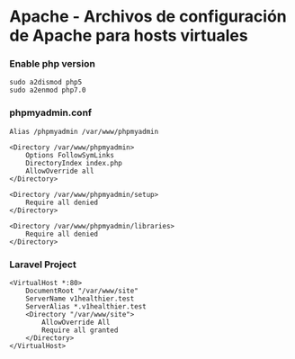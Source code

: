 # Apache - Archivos de configuración de Apache para hosts virtuales

### Enable php version
```shell
sudo a2dismod php5
sudo a2enmod php7.0
```

### phpmyadmin.conf

```shell
Alias /phpmyadmin /var/www/phpmyadmin

<Directory /var/www/phpmyadmin>
    Options FollowSymLinks
    DirectoryIndex index.php
    AllowOverride all
</Directory>

<Directory /var/www/phpmyadmin/setup>
    Require all denied
</Directory>

<Directory /var/www/phpmyadmin/libraries>
    Require all denied
</Directory>
```

### Laravel Project
```shell
<VirtualHost *:80>
    DocumentRoot "/var/www/site"
    ServerName v1healthier.test
    ServerAlias *.v1healthier.test
    <Directory "/var/www/site">
        AllowOverride All
        Require all granted
    </Directory>
</VirtualHost>
```
